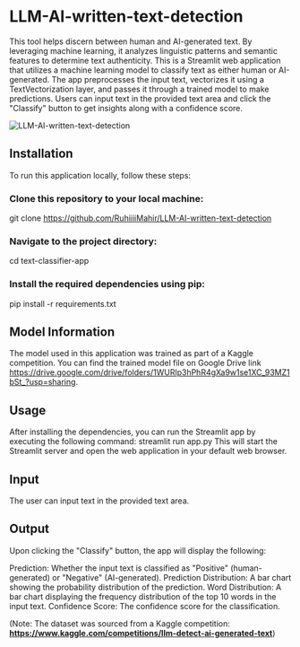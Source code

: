 # LLM-AI-written-text-detection
This tool helps discern between human and AI-generated text.      By leveraging machine learning, it analyzes linguistic patterns and semantic features to determine text authenticity. This is a Streamlit web application that utilizes a machine learning model to classify text as either human or AI-generated. The app preprocesses the input text, vectorizes it using a TextVectorization layer, and passes it through a trained model to make predictions. Users can input text in the provided text area and click the "Classify" button to get insights along with a confidence score.

![LLM-AI-written-text-detection](LLM-Ai-text-detection.gif)

## Installation
To run this application locally, follow these steps:

### Clone this repository to your local machine:
git clone https://github.com/RuhiiiiMahir/LLM-AI-written-text-detection
### Navigate to the project directory:
cd text-classifier-app
### Install the required dependencies using pip:
pip install -r requirements.txt

## Model Information
The model used in this application was trained as part of a Kaggle competition. You can find the trained model file on Google Drive link https://drive.google.com/drive/folders/1WURlp3hPhR4gXa9w1se1XC_93MZ1bSt_?usp=sharing.

## Usage
After installing the dependencies, you can run the Streamlit app by executing the following command:
streamlit run app.py
This will start the Streamlit server and open the web application in your default web browser.

## Input
The user can input text in the provided text area.

## Output
Upon clicking the "Classify" button, the app will display the following:

Prediction: Whether the input text is classified as "Positive" (human-generated) or "Negative" (AI-generated).
Prediction Distribution: A bar chart showing the probability distribution of the prediction.
Word Distribution: A bar chart displaying the frequency distribution of the top 10 words in the input text.
Confidence Score: The confidence score for the classification.

(Note: The dataset was sourced from a Kaggle competition: **https://www.kaggle.com/competitions/llm-detect-ai-generated-text**)
